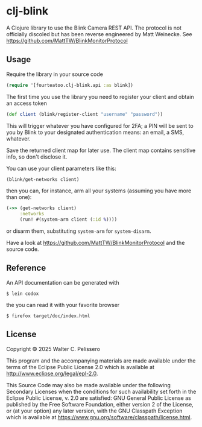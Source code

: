 # clj-blink

A Clojure library to use the Blink Camera REST API.  The protocol is
not officially discoled but has been reverse engineered by Matt
Weinecke.  See https://github.com/MattTW/BlinkMonitorProtocol

## Usage

Require the library in your source code

```clojure
(require '[fourteatoo.clj-blink.api :as blink])
```

The first time you use the library you need to register your client
and obtain an access token

```clojure
(def client (blink/register-client "username" "password"))
```

This will trigger whatever you have configured for 2FA; a PIN will be
sent to you by Blink to your designated authentication means: an
email, a SMS, whatever.

Save the returned client map for later use.  The client map
contains sensitive info, so don't disclose it.

You can use your client parameters like this:

```clojure
(blink/get-networks client)
```

then you can, for instance, arm all your systems (assuming you have
more than one):

```clojure
(->> (get-networks client)
     :networks
     (run! #(system-arm client (:id %))))
```

or disarm them, substituting `system-arm` for `system-disarm`.

Have a look at https://github.com/MattTW/BlinkMonitorProtocol and the
source code.


## Reference

An API documentation can be generated with

```shell
$ lein codox
```

the you can read it with your favorite browser

```shell
$ firefox target/doc/index.html
```


## License

Copyright © 2025 Walter C. Pelissero

This program and the accompanying materials are made available under the
terms of the Eclipse Public License 2.0 which is available at
http://www.eclipse.org/legal/epl-2.0.

This Source Code may also be made available under the following Secondary
Licenses when the conditions for such availability set forth in the Eclipse
Public License, v. 2.0 are satisfied: GNU General Public License as published by
the Free Software Foundation, either version 2 of the License, or (at your
option) any later version, with the GNU Classpath Exception which is available
at https://www.gnu.org/software/classpath/license.html.
